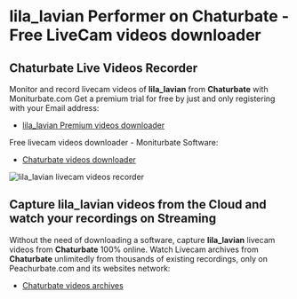 # lila_lavian Performer on Chaturbate - Free LiveCam videos downloader

## Chaturbate Live Videos Recorder

Monitor and record livecam videos of **lila_lavian** from **Chaturbate** with Moniturbate.com
Get a premium trial for free by just and only registering with your Email address:
* [lila_lavian Premium videos downloader](https://moniturbate.com/request-demo-licence-key.html)

Free livecam videos downloader - Moniturbate Software:
* [Chaturbate videos downloader](https://moniturbate.com/moniturbate-download-software.html)

![lila_lavian livecam videos recorder](https://peachurnet.com/templates/moniturbate-software.png)


## Capture lila_lavian videos from the Cloud and watch your recordings on Streaming

Without the need of downloading a software, capture **lila_lavian** livecam videos from **Chaturbate** 100% online.
Watch Livecam archives from **Chaturbate** unlimitedly from thousands of existing recordings, only on Peachurbate.com and its websites network:
* [Chaturbate videos archives](https://peachurnet.com/)